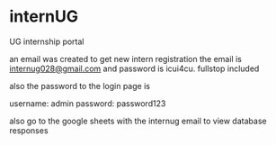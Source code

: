 # internUG
UG internship portal

an email was created to get new intern registration
the email is 
internug028@gmail.com and 
password is 
icui4cu.
fullstop included


also the password to the login page is

username: admin
password: password123

also go to the google sheets with the internug email to view database responses
